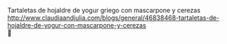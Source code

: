 Tartaletas de hojaldre de yogur griego con mascarpone y cerezas	http://www.claudiaandjulia.com/blogs/general/46838468-tartaletas-de-hojaldre-de-yogur-con-mascarpone-y-cerezas	
਍